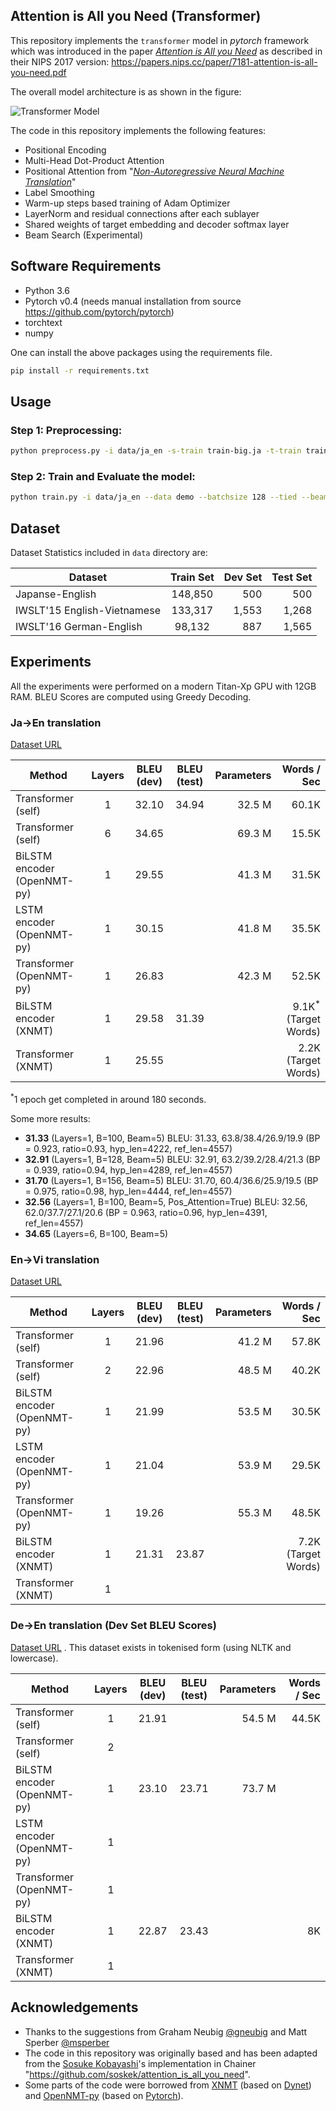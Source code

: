 ## Attention is All you Need (Transformer)

This repository implements the `transformer` model in *pytorch* framework which was introduced in the paper *[Attention is All you Need](https://arxiv.org/abs/1706.03762)* as described in their
NIPS 2017 version: https://papers.nips.cc/paper/7181-attention-is-all-you-need.pdf


The overall model architecture is as shown in the figure:

![][transformer]

[transformer]: img/transformer.png "Transformer Model"


The code in this repository implements the following features:
* Positional Encoding
* Multi-Head Dot-Product Attention
* Positional Attention from "*[Non-Autoregressive Neural Machine Translation](https://arxiv.org/abs/1711.02281)*"
* Label Smoothing
* Warm-up steps based training of Adam Optimizer
* LayerNorm and residual connections after each sublayer
* Shared weights of target embedding and decoder softmax layer
* Beam Search (Experimental)

## Software Requirements
* Python 3.6
* Pytorch v0.4 (needs manual installation from source https://github.com/pytorch/pytorch)
* torchtext
* numpy

One can install the above packages using the requirements file.
```bash
pip install -r requirements.txt
```


## Usage

### Step 1: Preprocessing:
```bash
python preprocess.py -i data/ja_en -s-train train-big.ja -t-train train-big.en -s-valid dev.ja -t-valid dev.en -s-test test.ja -t-test test.en --save_data demo
```

### Step 2: Train and Evaluate the model:
```bash
python train.py -i data/ja_en --data demo --batchsize 128 --tied --beam 5 --dropout 0.2 --epoch 40 --layer 1 --multi_heads 8 --gpu 0
```

## Dataset

Dataset Statistics included in `data` directory are:

| Dataset                     |Train Set|Dev Set|Test Set|
| --------------------------- |:-------:|------:|-------:|
| Japanse-English             | 148,850 | 500   | 500    |
| IWSLT'15 English-Vietnamese | 133,317 | 1,553 | 1,268  |
| IWSLT'16 German-English     | 98,132  | 887   | 1,565  |


## Experiments
All the experiments were performed on a modern Titan-Xp GPU with 12GB RAM.
BLEU Scores are computed using Greedy Decoding.

### Ja->En translation
[Dataset URL](https://github.com/neulab/xnmt/tree/master/examples/data)

| Method                  | Layers | BLEU (dev) | BLEU (test)  | Parameters | Words / Sec |
| -----------------------------|:-:|:-----:| :----: |------:| -----:|
| Transformer (self)           | 1 | 32.10 | 34.94 |32.5 M | 60.1K |
| Transformer (self)           | 6 | 34.65 |     |69.3 M | 15.5K |
| BiLSTM encoder (OpenNMT-py)  | 1 | 29.55 |     |41.3 M | 31.5K |
| LSTM encoder (OpenNMT-py)    | 1 | 30.15 |     |41.8 M | 35.5K |
| Transformer (OpenNMT-py)     | 1 | 26.83 |     |42.3 M | 52.5K |
| BiLSTM encoder (XNMT)        | 1 | 29.58 | 31.39 |   | 9.1K<sup>*</sup> (Target Words) |
| Transformer (XNMT)           | 1 | 25.55 |      |   | 2.2K (Target Words) |

<sup>*</sup>1 epoch get completed in around 180 seconds.

Some more results:

- **31.33** (Layers=1, B=100, Beam=5)
BLEU: 31.33, 63.8/38.4/26.9/19.9 (BP = 0.923, ratio=0.93, hyp_len=4222, ref_len=4557)
- **32.91** (Layers=1, B=128, Beam=5)
BLEU: 32.91, 63.2/39.2/28.4/21.3 (BP = 0.939, ratio=0.94, hyp_len=4289, ref_len=4557)
- **31.70** (Layers=1, B=156, Beam=5)
BLEU: 31.70, 60.4/36.6/25.9/19.5 (BP = 0.975, ratio=0.98, hyp_len=4444, ref_len=4557)
- **32.56** (Layers=1, B=100, Beam=5, Pos_Attention=True)
BLEU: 32.56, 62.0/37.7/27.1/20.6 (BP = 0.963, ratio=0.96, hyp_len=4391, ref_len=4557)
- **34.65** (Layers=6, B=100, Beam=5)


### En->Vi translation
[Dataset URL](https://nlp.stanford.edu/projects/nmt/)

| Method                 | Layers | BLEU (dev)| BLEU (test)  |Parameters| Words / Sec |
| --------------------------- |:-:|:----: |:----: |------:| ----:|
| Transformer (self)          | 1 | 21.96 |       | 41.2 M | 57.8K |
| Transformer (self)          | 2 | 22.96 |       | 48.5 M | 40.2K |
| BiLSTM encoder (OpenNMT-py) | 1 | 21.99 |       | 53.5 M | 30.5K |
| LSTM encoder (OpenNMT-py)   | 1 | 21.04 |       | 53.9 M | 29.5K |
| Transformer (OpenNMT-py)    | 1 | 19.26 |       | 55.3 M | 48.5K |
| BiLSTM encoder (XNMT)       | 1 | 21.31 | 23.87 |        | 7.2K (Target Words) |
| Transformer (XNMT)          | 1 |       |       |        |


### De->En translation (Dev Set BLEU Scores)
[Dataset URL](http://www.phontron.com/class/mtandseq2seq2017/) . This dataset exists in tokenised form (using NLTK and lowercase).

| Method                 | Layers | BLEU (dev) | BLEU (test) | Parameters  | Words / Sec |
| --------------------------- |:-------------:|:---:|:---: | -----:| ----:|
| Transformer (self)          | 1 | 21.91  |       |  54.5 M |  44.5K  |
| Transformer (self)          | 2 |        |       |  |
| BiLSTM encoder (OpenNMT-py) | 1 | 23.10  | 23.71 |  73.7 M |  |
| LSTM encoder (OpenNMT-py)   | 1 |        |       |  |
| Transformer (OpenNMT-py)    | 1 |        |       |  |
| BiLSTM encoder (XNMT)       | 1 | 22.87  | 23.43 |  | 8K |
| Transformer (XNMT)          | 1 |        |       |  |

[//]: <> (git checkout 78acbe019f91e2e41b1975e1a06e9519d66a48a4 , "eval" branch, for best BLEU Scores)

## Acknowledgements
* Thanks to the suggestions from Graham Neubig [@gneubig](https://github.com/neubig) and Matt Sperber [@msperber](https://github.com/msperber)
* The code in this repository was originally based and has been adapted from the [Sosuke Kobayashi](https://github.com/soskek)'s implementation in Chainer "https://github.com/soskek/attention_is_all_you_need".
* Some parts of the code were borrowed from [XNMT](https://github.com/neulab/xnmt/tree/master/xnmt) (based on [Dynet](https://github.com/clab/dynet)) and [OpenNMT-py](https://github.com/OpenNMT/OpenNMT-py) (based on [Pytorch](https://github.com/pytorch/pytorch)).